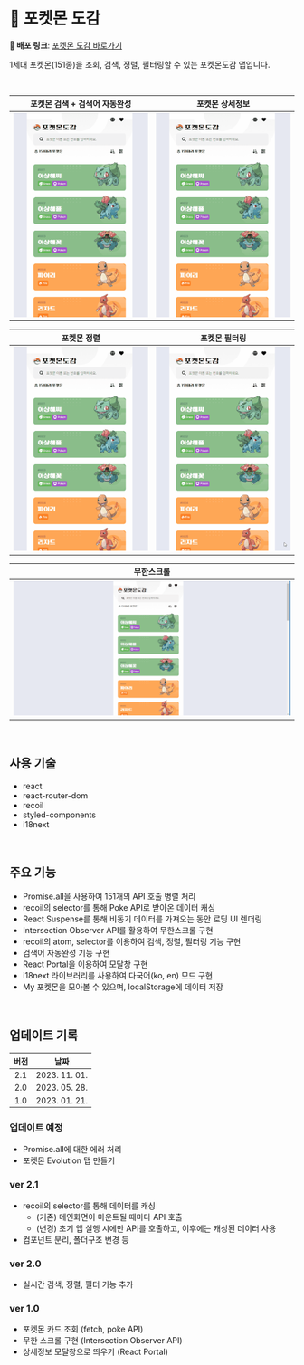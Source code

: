 # 🐣 포켓몬 도감

**🚀 배포 링크**: [포켓몬 도감 바로가기](https://rigood.github.io/pokemon)

1세대 포켓몬(151종)을 조회, 검색, 정렬, 필터링할 수 있는 포켓몬도감 앱입니다.

<br>

|   포켓몬 검색 + 검색어 자동완성    |            포켓몬 상세정보             |
| :--------------------------------: | :------------------------------------: |
| <img src="readme/포켓몬검색.gif"/> | <img src="readme/포켓몬상세정보.gif"/> |

|            포켓몬 정렬             |            포켓몬 필터링             |
| :--------------------------------: | :----------------------------------: |
| <img src="readme/포켓몬정렬.gif"/> | <img src="readme/포켓몬필터링.gif"/> |

|             무한스크롤             |
| :--------------------------------: |
| <img src="readme/무한스크롤.gif"/> |

<br>

## 사용 기술

- react
- react-router-dom
- recoil
- styled-components
- i18next

<br>

## 주요 기능

- Promise.all을 사용하여 151개의 API 호출 병렬 처리
- recoil의 selector를 통해 Poke API로 받아온 데이터 캐싱
- React Suspense를 통해 비동기 데이터를 가져오는 동안 로딩 UI 렌더링
- Intersection Observer API를 활용하여 무한스크롤 구현
- recoil의 atom, selector를 이용하여 검색, 정렬, 필터링 기능 구현
- 검색어 자동완성 기능 구현
- React Portal을 이용하여 모달창 구현
- i18next 라이브러리를 사용하여 다국어(ko, en) 모드 구현
- My 포켓몬을 모아볼 수 있으며, localStorage에 데이터 저장

<br>

## 업데이트 기록

| **버전** |   **날짜**    |
| :------: | :-----------: |
|   2.1    | 2023. 11. 01. |
|   2.0    | 2023. 05. 28. |
|   1.0    | 2023. 01. 21. |

### 업데이트 예정

- Promise.all에 대한 에러 처리
- 포켓몬 Evolution 탭 만들기

### ver 2.1

- recoil의 selector를 통해 데이터를 캐싱
  - (기존) 메인화면이 마운트될 때마다 API 호출
  - (변경) 초기 앱 실행 시에만 API를 호출하고, 이후에는 캐싱된 데이터 사용
- 컴포넌트 분리, 폴더구조 변경 등

### ver 2.0

- 실시간 검색, 정렬, 필터 기능 추가

### ver 1.0

- 포켓몬 카드 조회 (fetch, poke API)
- 무한 스크롤 구현 (Intersection Observer API)
- 상세정보 모달창으로 띄우기 (React Portal)
